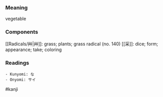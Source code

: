 ### Meaning

vegetable

### Components

[[Radicals/艸|艸]]: grass; plants; grass radical (no. 140) [[采]]: dice; form; appearance; take; coloring

### Readings

```
- Kunyomi: な
- Onyomi: サイ
```

#kanji
